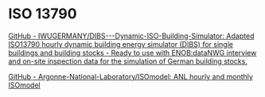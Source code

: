 # ISO 13790

[GitHub - IWUGERMANY/DIBS---Dynamic-ISO-Building-Simulator: Adapted ISO13790 hourly dynamic building energy simulator (DIBS) for single buildings and building stocks - Ready to use with ENOB:dataNWG interview and on-site inspection data for the simulation of German building stocks.](https://github.com/IWUGERMANY/DIBS---Dynamic-ISO-Building-Simulator)

[GitHub - Argonne-National-Laboratory/ISOmodel: ANL hourly and monthly ISOmodel](https://github.com/Argonne-National-Laboratory/ISOmodel)
